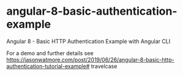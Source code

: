 # angular-8-basic-authentication-example

Angular 8 - Basic HTTP Authentication Example with Angular CLI

For a demo and further details see https://jasonwatmore.com/post/2019/06/26/angular-8-basic-http-authentication-tutorial-example# travelcase
